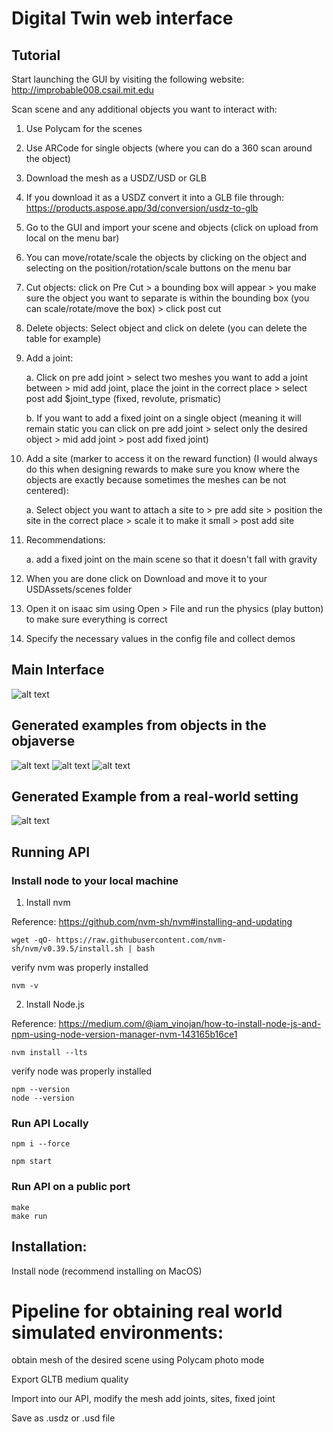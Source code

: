 # Digital Twin web interface
## Tutorial
Start launching the GUI by visiting the following website: http://improbable008.csail.mit.edu

Scan scene and any additional objects you want to interact with:
1. Use Polycam for the scenes
2. Use ARCode for single objects (where you can do a 360 scan around the object)
3. Download the mesh as a USDZ/USD or GLB
4. If you download it as a USDZ convert it into a GLB file through: https://products.aspose.app/3d/conversion/usdz-to-glb
5. Go to the GUI and import your scene and objects (click on upload from local on the menu bar)
6. You can move/rotate/scale the objects by clicking on the object and selecting on the position/rotation/scale buttons on the menu bar
7. Cut objects: click on Pre Cut > a bounding box will appear > you make sure the object you want to separate is within the bounding box (you can scale/rotate/move the box) > click post cut
8. Delete objects: Select object and click on delete (you can delete the table for example)
9. Add a joint:
    
    a. Click on pre add joint > select two meshes you want to add a joint between > mid add joint, place the joint in the correct place > select post add $joint_type (fixed, revolute, prismatic)
   
    b. If you want to add a fixed joint on a single object (meaning it will remain static you can click on pre add joint > select only the desired object > mid add joint > post add fixed joint)
10. Add a site (marker to access it on the reward function) (I would always do this when designing rewards to make sure you know where the objects are exactly because sometimes the meshes can be not centered):
    
    a. Select object you want to attach a site to > pre add site > position the site in the correct place > scale it to make it small > post add site
11. Recommendations:
    
      a. add a fixed joint on the main scene so that it doesn't fall with gravity
12. When you are done click on Download and move it to your USDAssets/scenes folder
13. Open it on isaac sim using Open > File and run the physics (play button) to make sure everything is correct
14. Specify the necessary values in the config file and collect demos

## Main Interface
![alt text](https://github.com/IAILeveragingRealToSim/RealToSimAPI/blob/main/materials/interface.png?raw=true)

## Generated examples from objects in the objaverse
![alt text](https://github.com/IAILeveragingRealToSim/RealToSimAPI/blob/main/materials/example1.png?raw=true)
![alt text](https://github.com/IAILeveragingRealToSim/RealToSimAPI/blob/main/materials/example2.png?raw=true)
![alt text](https://github.com/IAILeveragingRealToSim/RealToSimAPI/blob/main/materials/example3.png?raw=true)

## Generated Example from a real-world setting
![alt text](https://github.com/IAILeveragingRealToSim/RealToSimAPI/blob/main/materials/example4.png?raw=true)

## Running API
### Install node to your local machine
1. Install nvm 

Reference: https://github.com/nvm-sh/nvm#installing-and-updating

```
wget -qO- https://raw.githubusercontent.com/nvm-sh/nvm/v0.39.5/install.sh | bash
```

verify nvm was properly installed

```
nvm -v
```

2. Install Node.js

Reference: https://medium.com/@iam_vinojan/how-to-install-node-js-and-npm-using-node-version-manager-nvm-143165b16ce1
```
nvm install --lts
```

verify node was properly installed

```
npm --version
node --version
```


### Run API Locally
```
npm i --force
```

```
npm start
```

### Run API on a public port

```
make
make run
```

## Installation:

Install node (recommend installing on MacOS)


# Pipeline for obtaining real world simulated environments:
obtain mesh of the desired scene using Polycam photo mode

Export GLTB medium quality

Import into our API, modify the mesh add joints, sites, fixed joint

Save as .usdz or .usd file
